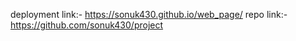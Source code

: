 deployment link:- https://sonuk430.github.io/web_page/
repo link:-https://github.com/sonuk430/project
